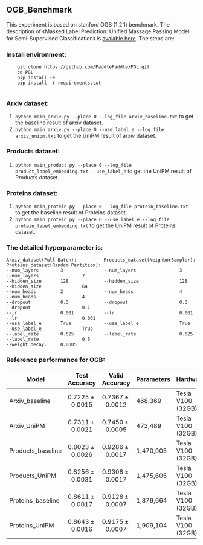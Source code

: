 ## OGB_Benchmark

This experiment is based on stanford OGB (1.2.1) benchmark. The description of 《Masked Label Prediction: Unified Massage Passing Model for Semi-Supervised Classification》 is [avaiable here](). The steps are:

### Install environment:
``` 
    git clone https://github.com/PaddlePaddle/PGL.git
    cd PGL
    pip install -e 
    pip install -r requirements.txt
    
```
### Arxiv dataset:
  1. ```python main_arxiv.py --place 0 --log_file arxiv_baseline.txt``` to get the baseline result of arxiv dataset.
  2. ```python main_arxiv.py --place 0 --use_label_e --log_file arxiv_unipm.txt``` to get the UniPM result of arxiv dataset.
  
### Products dataset:
  1. ```python main_product.py --place 0 --log_file product_label_embedding.txt --use_label_e``` to get the UniPM result of Products dataset.
  
### Proteins dataset:
  1. ```python main_protein.py --place 0 --log_file protein_baseline.txt ``` to get the baseline result of Proteins dataset.
  2. ```python main_protein.py --place 0 --use_label_e --log_file protein_label_embedding.txt``` to get the UniPM result of Proteins dataset.
  
### The **detailed hyperparameter** is:

```
Arxiv_dataset(Full Batch):          Products_dataset(NeighborSampler):          Proteins_dataset(Random Partition):
--num_layers        3               --num_layers                3               --num_layers                7                   
--hidden_size       128             --hidden_size               128             --hidden_size               64               
--num_heads         2               --num_heads                 4               --num_heads                 4
--dropout           0.3             --dropout                   0.3             --dropout                   0.1
--lr                0.001           --lr                        0.001           --lr                        0.001
--use_label_e       True            --use_label_e               True            --use_label_e               True
--label_rate        0.625           --label_rate                0.625           --label_rate                0.5 
--weight_decay.     0.0005
```

### Reference performance for OGB:

| Model              |Test Accuracy    |Valid Accuracy   | Parameters    | Hardware |
| ------------------ |--------------   | --------------- | -------------- |----------|
| Arxiv_baseline     | $$0.7225 \pm 0.0015$$ | $$0.7367 \pm 0.0012$$ | 468,369  | Tesla V100 (32GB) |
| Arxiv_UniPM        | $$0.7311 \pm 0.0021$$ | $$0.7450 \pm 0.0005$$ | 473,489 | Tesla V100 (32GB) |
| Products_baseline  | $$0.8023 \pm 0.0026$$ | $$0.9286 \pm 0.0017$$ | 1,470,905  | Tesla V100 (32GB) |
| Products_UniPM     | $$0.8256 \pm 0.0031$$ | $$0.9308 \pm 0.0017$$ | 1,475,605  | Tesla V100 (32GB) |
| Proteins_baseline  | $$0.8611 \pm 0.0017$$ | $$0.9128 \pm 0.0007$$ | 1,879,664  | Tesla V100 (32GB) |
| Proteins_UniPM     | $$0.8643 \pm 0.0016$$ | $$0.9175 \pm 0.0007$$ | 1,909,104  | Tesla V100 (32GB) |
   